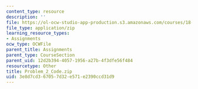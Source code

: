 ```yaml
---
content_type: resource
description: ''
file: https://ol-ocw-studio-app-production.s3.amazonaws.com/courses/18-085-computational-science-and-engineering-i-summer-2020/3e8d7cd367057d32e571e2390ccd31d9_Problem_2_Code.zip
file_type: application/zip
learning_resource_types:
- Assignments
ocw_type: OCWFile
parent_title: Assignments
parent_type: CourseSection
parent_uid: 12d2b394-4057-1956-a27b-4f3dfe56f484
resourcetype: Other
title: Problem_2_Code.zip
uid: 3e8d7cd3-6705-7d32-e571-e2390ccd31d9
---
```

